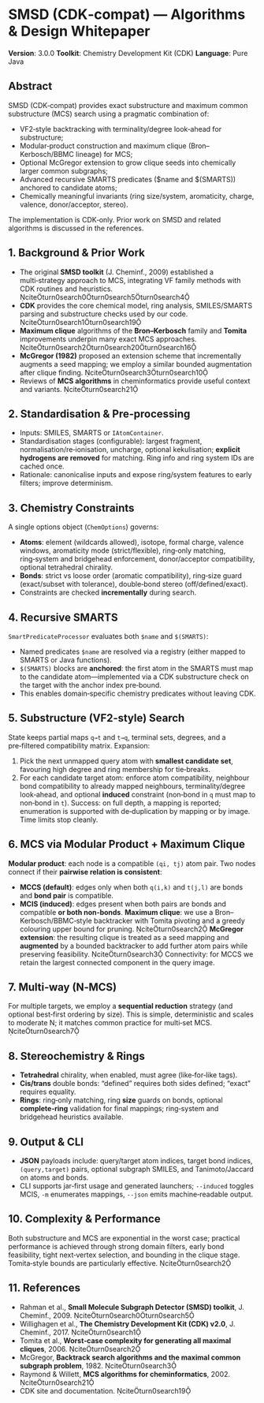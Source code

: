 # SMSD (CDK‑compat) — Algorithms & Design Whitepaper

**Version**: 3.0.0  	**Toolkit**: Chemistry Development Kit (CDK)  	**Language**: Pure Java

## Abstract
SMSD (CDK‑compat) provides exact substructure and maximum common substructure (MCS) search using a pragmatic combination of:
- VF2‑style backtracking with terminality/degree look‑ahead for substructure;
- Modular‑product construction and maximum clique (Bron–Kerbosch/BBMC lineage) for MCS;
- Optional McGregor extension to grow clique seeds into chemically larger common subgraphs;
- Advanced recursive SMARTS predicates ($name and $(SMARTS)) anchored to candidate atoms;
- Chemically meaningful invariants (ring size/system, aromaticity, charge, valence, donor/acceptor, stereo).

The implementation is CDK‑only. Prior work on SMSD and related algorithms is discussed in the references.

## 1. Background & Prior Work
- The original **SMSD toolkit** (J. Cheminf., 2009) established a multi‑strategy approach to MCS, integrating VF family methods with CDK routines and heuristics. citeturn0search0turn0search5turn0search4
- **CDK** provides the core chemical model, ring analysis, SMILES/SMARTS parsing and substructure checks used by our code. citeturn0search1turn0search19
- **Maximum clique** algorithms of the **Bron–Kerbosch** family and **Tomita** improvements underpin many exact MCS approaches. citeturn0search2turn0search20turn0search16
- **McGregor (1982)** proposed an extension scheme that incrementally augments a seed mapping; we employ a similar bounded augmentation after clique finding. citeturn0search3turn0search10
- Reviews of **MCS algorithms** in cheminformatics provide useful context and variants. citeturn0search21

## 2. Standardisation & Pre‑processing
- Inputs: SMILES, SMARTS or `IAtomContainer`.
- Standardisation stages (configurable): largest fragment, normalisation/re‑ionisation, uncharge, optional kekulisation; **explicit hydrogens are removed** for matching. Ring info and ring system IDs are cached once.
- Rationale: canonicalise inputs and expose ring/system features to early filters; improve determinism.

## 3. Chemistry Constraints
A single options object (`ChemOptions`) governs:
- **Atoms**: element (wildcards allowed), isotope, formal charge, valence windows, aromaticity mode (strict/flexible), ring‑only matching, ring‑system and bridgehead enforcement, donor/acceptor compatibility, optional tetrahedral chirality.
- **Bonds**: strict vs loose order (aromatic compatibility), ring‑size guard (exact/subset with tolerance), double‑bond stereo (off/defined/exact).
- Constraints are checked **incrementally** during search.

## 4. Recursive SMARTS
`SmartPredicateProcessor` evaluates both `$name` and `$(SMARTS)`:
- Named predicates `$name` are resolved via a registry (either mapped to SMARTS or Java functions).
- `$(SMARTS)` blocks are **anchored**: the first atom in the SMARTS must map to the candidate atom—implemented via a CDK substructure check on the target with the anchor index pre‑bound.
- This enables domain‑specific chemistry predicates without leaving CDK.

## 5. Substructure (VF2‑style) Search
State keeps partial maps `q→t` and `t→q`, terminal sets, degrees, and a pre‑filtered compatibility matrix.
Expansion:
1. Pick the next unmapped query atom with **smallest candidate set**, favouring high degree and ring membership for tie‑breaks.
2. For each candidate target atom: enforce atom compatibility, neighbour bond compatibility to already mapped neighbours, terminality/degree look‑ahead, and optional **induced** constraint (non‑bond in `q` must map to non‑bond in `t`).
Success: on full depth, a mapping is reported; enumeration is supported with de‑duplication by mapping or by image. Time limits stop cleanly.

## 6. MCS via Modular Product + Maximum Clique
**Modular product**: each node is a compatible `(qi, tj)` atom pair. Two nodes connect if their **pairwise relation is consistent**:
- **MCCS (default)**: edges only when both `q(i,k)` and `t(j,l)` are bonds and **bond pair** is compatible.
- **MCIS (induced)**: edges present when both pairs are bonds and compatible **or both non‑bonds**.
**Maximum clique**: we use a Bron–Kerbosch/BBMC‑style backtracker with Tomita pivoting and a greedy colouring upper bound for pruning. citeturn0search2
**McGregor extension**: the resulting clique is treated as a seed mapping and **augmented** by a bounded backtracker to add further atom pairs while preserving feasibility. citeturn0search3
Connectivity: for MCCS we retain the largest connected component in the query image.

## 7. Multi‑way (N‑MCS)
For multiple targets, we employ a **sequential reduction** strategy (and optional best‑first ordering by size). This is simple, deterministic and scales to moderate N; it matches common practice for multi‑set MCS. citeturn0search7

## 8. Stereochemistry & Rings
- **Tetrahedral** chirality, when enabled, must agree (like‑for‑like tags).
- **Cis/trans** double bonds: “defined” requires both sides defined; “exact” requires equality.
- **Rings**: ring‑only matching, ring **size** guards on bonds, optional **complete‑ring** validation for final mappings; ring‑system and bridgehead heuristics available.

## 9. Output & CLI
- **JSON** payloads include: query/target atom indices, target bond indices, `(query,target)` pairs, optional subgraph SMILES, and Tanimoto/Jaccard on atoms and bonds.
- CLI supports jar‑first usage and generated launchers; `--induced` toggles MCIS, `-m` enumerates mappings, `--json` emits machine‑readable output.

## 10. Complexity & Performance
Both substructure and MCS are exponential in the worst case; practical performance is achieved through strong domain filters, early bond feasibility, tight next‑vertex selection, and bounding in the clique stage. Tomita‑style bounds are particularly effective. citeturn0search2

## 11. References
- Rahman et al., **Small Molecule Subgraph Detector (SMSD) toolkit**, J. Cheminf., 2009. citeturn0search0turn0search5
- Willighagen et al., **The Chemistry Development Kit (CDK) v2.0**, J. Cheminf., 2017. citeturn0search1
- Tomita et al., **Worst‑case complexity for generating all maximal cliques**, 2006. citeturn0search2
- McGregor, **Backtrack search algorithms and the maximal common subgraph problem**, 1982. citeturn0search3
- Raymond & Willett, **MCS algorithms for cheminformatics**, 2002. citeturn0search21
- CDK site and documentation. citeturn0search19

